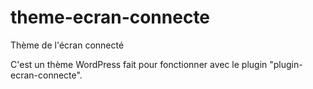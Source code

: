 # theme-ecran-connecte

Thème de l'écran connecté

C'est un thème WordPress fait pour fonctionner avec le plugin "plugin-ecran-connecte".
